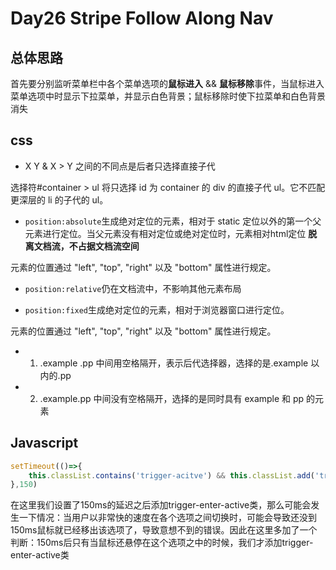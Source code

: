 # Day26 Stripe Follow Along Nav

## 总体思路
首先要分别监听菜单栏中各个菜单选项的<b>鼠标进入</b> && <b>鼠标移除</b>事件，当鼠标进入菜单选项中时显示下拉菜单，并显示白色背景；鼠标移除时使下拉菜单和白色背景消失

## css

- X Y & X > Y 之间的不同点是后者只选择直接子代

选择符#container > ul 将只选择 id 为 container 的 div 的直接子代 ul。它不匹配更深层的 li 的子代的 ul。

- `position:absolute`生成绝对定位的元素，相对于 static 定位以外的第一个父元素进行定位。当父元素没有相对定位或绝对定位时，元素相对html定位
<b>脱离文档流，不占据文档流空间</b>

元素的位置通过 "left", "top", "right" 以及 "bottom" 属性进行规定。

- `position:relative`仍在文档流中，不影响其他元素布局

- `position:fixed`生成绝对定位的元素，相对于浏览器窗口进行定位。

元素的位置通过 "left", "top", "right" 以及 "bottom" 属性进行规定。

- 1. .example .pp 中间用空格隔开，表示后代选择器，选择的是.example 以内的.pp
- 2. .example.pp 中间没有空格隔开，选择的是同时具有 example 和 pp 的元素

## Javascript

```javascript
setTimeout(()=>{
    this.classList.contains('trigger-acitve') && this.classList.add('trigger-enter-active')
},150)
```
在这里我们设置了150ms的延迟之后添加trigger-enter-active类，那么可能会发生一下情况：当用户以非常快的速度在各个选项之间切换时，可能会导致还没到150ms鼠标就已经移出该选项了，导致意想不到的错误。因此在这里多加了一个判断：150ms后只有当鼠标还悬停在这个选项之中的时候，我们才添加trigger-enter-active类

